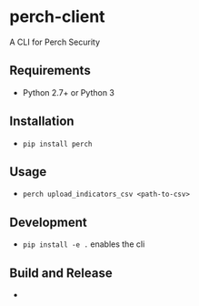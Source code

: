 # perch-client
A CLI for Perch Security


## Requirements
- Python 2.7+ or Python 3


## Installation
- `pip install perch`

## Usage
- `perch upload_indicators_csv <path-to-csv>`


## Development
- `pip install -e .` enables the cli

## Build and Release
-

